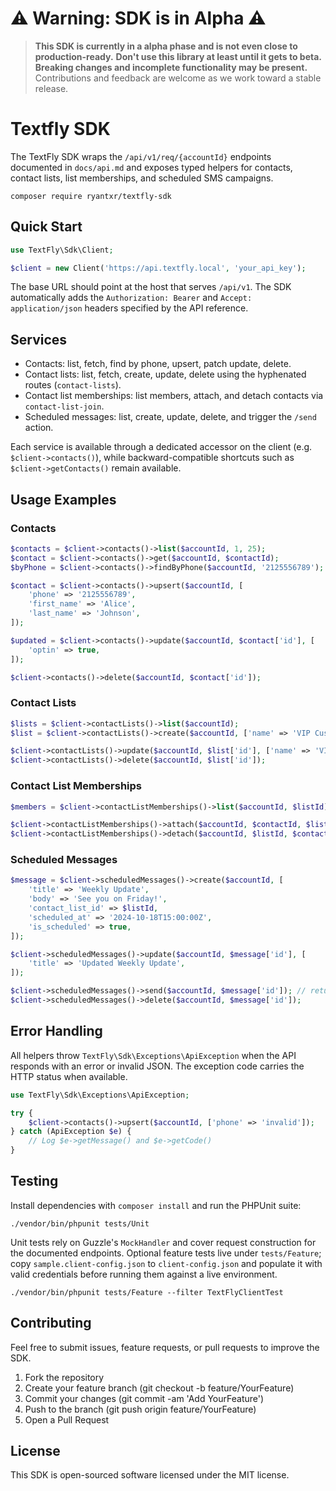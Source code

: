 # ⚠️ **Warning: SDK is in Alpha** ⚠️

> **This SDK is currently in a alpha phase and is not even close to production-ready.**
> **Don't use this library at least until it gets to beta. Breaking changes and incomplete functionality may be present.**
> Contributions and feedback are welcome as we work toward a stable release.

# Textfly SDK

The TextFly SDK wraps the `/api/v1/req/{accountId}` endpoints documented in `docs/api.md` and exposes typed helpers for contacts, contact lists, list memberships, and scheduled SMS campaigns.

    composer require ryantxr/textfly-sdk

## Quick Start

```php
use TextFly\Sdk\Client;

$client = new Client('https://api.textfly.local', 'your_api_key');
```

The base URL should point at the host that serves `/api/v1`. The SDK automatically adds the `Authorization: Bearer` and `Accept: application/json` headers specified by the API reference.

## Services

- Contacts: list, fetch, find by phone, upsert, patch update, delete.
- Contact lists: list, fetch, create, update, delete using the hyphenated routes (`contact-lists`).
- Contact list memberships: list members, attach, and detach contacts via `contact-list-join`.
- Scheduled messages: list, create, update, delete, and trigger the `/send` action.

Each service is available through a dedicated accessor on the client (e.g. `$client->contacts()`), while backward-compatible shortcuts such as `$client->getContacts()` remain available.

## Usage Examples

### Contacts

```php
$contacts = $client->contacts()->list($accountId, 1, 25);
$contact = $client->contacts()->get($accountId, $contactId);
$byPhone = $client->contacts()->findByPhone($accountId, '2125556789');

$contact = $client->contacts()->upsert($accountId, [
    'phone' => '2125556789',
    'first_name' => 'Alice',
    'last_name' => 'Johnson',
]);

$updated = $client->contacts()->update($accountId, $contact['id'], [
    'optin' => true,
]);

$client->contacts()->delete($accountId, $contact['id']);
```

### Contact Lists

```php
$lists = $client->contactLists()->list($accountId);
$list = $client->contactLists()->create($accountId, ['name' => 'VIP Customers']);

$client->contactLists()->update($accountId, $list['id'], ['name' => 'VIPs']);
$client->contactLists()->delete($accountId, $list['id']);
```

### Contact List Memberships

```php
$members = $client->contactListMemberships()->list($accountId, $listId);

$client->contactListMemberships()->attach($accountId, $contactId, $listId);
$client->contactListMemberships()->detach($accountId, $listId, $contactId);
```

### Scheduled Messages

```php
$message = $client->scheduledMessages()->create($accountId, [
    'title' => 'Weekly Update',
    'body' => 'See you on Friday!',
    'contact_list_id' => $listId,
    'scheduled_at' => '2024-10-18T15:00:00Z',
    'is_scheduled' => true,
]);

$client->scheduledMessages()->update($accountId, $message['id'], [
    'title' => 'Updated Weekly Update',
]);

$client->scheduledMessages()->send($accountId, $message['id']); // returns null on HTTP 202
$client->scheduledMessages()->delete($accountId, $message['id']);
```

## Error Handling

All helpers throw `TextFly\Sdk\Exceptions\ApiException` when the API responds with an error or invalid JSON. The exception code carries the HTTP status when available.

```php
use TextFly\Sdk\Exceptions\ApiException;

try {
    $client->contacts()->upsert($accountId, ['phone' => 'invalid']);
} catch (ApiException $e) {
    // Log $e->getMessage() and $e->getCode()
}
```

## Testing

Install dependencies with `composer install` and run the PHPUnit suite:

    ./vendor/bin/phpunit tests/Unit

Unit tests rely on Guzzle's `MockHandler` and cover request construction for the documented endpoints. Optional feature tests live under `tests/Feature`; copy `sample.client-config.json` to `client-config.json` and populate it with valid credentials before running them against a live environment.

    ./vendor/bin/phpunit tests/Feature --filter TextFlyClientTest

## Contributing

Feel free to submit issues, feature requests, or pull requests to improve the SDK.

1. Fork the repository
2. Create your feature branch (git checkout -b feature/YourFeature)
3. Commit your changes (git commit -am 'Add YourFeature')
4. Push to the branch (git push origin feature/YourFeature)
5. Open a Pull Request

## License

This SDK is open-sourced software licensed under the MIT license.
